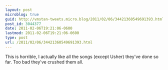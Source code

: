 ```yaml
---
layout: post
microblog: true
guid: http://vmstan-tweets.micro.blog/2011/02/06/34421360549691393.html
post_id: 3044377
date: 2011-02-06T19:21:06-0600
lastmod: 2011-02-06T19:21:06-0600
type: post
url: /2011/02/06/34421360549691393.html
---
```

This is horrible, I actually like all the songs (except Usher) they've done so far. Too bad they've crushed them all.
